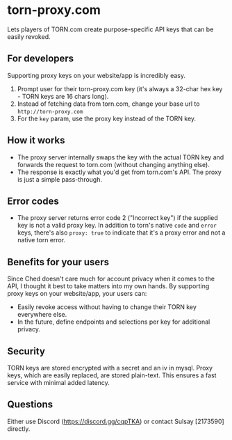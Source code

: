 # torn-proxy.com
Lets players of TORN.com create purpose-specific API keys that can be easily revoked.

## For developers
Supporting proxy keys on your website/app is incredibly easy.

1. Prompt user for their torn-proxy.com key (it's always a 32-char hex key - TORN keys are 16 chars long).
1. Instead of fetching data from torn.com, change your base url to `http://torn-proxy.com`
1. For the `key` param, use the proxy key instead of the TORN key.

## How it works
- The proxy server internally swaps the key with the actual TORN key and forwards the request to torn.com (without changing anything else).
- The response is exactly what you'd get from torn.com's API. The proxy is just a simple pass-through.

## Error codes
- The proxy server returns error code 2 ("Incorrect key") if the supplied key is not a valid proxy key. In addition to torn's native `code` and `error` keys, there's also `proxy: true` to indicate that it's a proxy error and not a native torn error.    

## Benefits for your users
Since Ched doesn't care much for account privacy when it comes to the API, I thought it best to take matters into my own hands. By supporting proxy keys on your website/app, your users can:

- Easily revoke access without having to change their TORN key everywhere else.
- In the future, define endpoints and selections per key for additional privacy.

## Security
TORN keys are stored encrypted with a secret and an iv in mysql. Proxy keys, which are easily replaced, are stored plain-text. This ensures a fast service with minimal added latency.  

## Questions
Either use Discord (https://discord.gg/cqpTKA) or contact Sulsay [2173590] directly.
